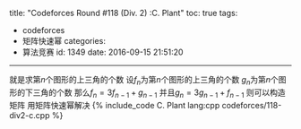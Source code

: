title: "Codeforces Round #118 (Div. 2) :C. Plant"
toc: true
tags:
  - codeforces
  - 矩阵快速幂
categories:
  - 算法竞赛
id: 1349
date: 2016-09-15 21:51:20
---

就是求第$n$个图形的上三角的个数
设$f_n$为第$n$个图形的上三角的个数  $g_n$为第$n$个图形的下三角的个数
那么$f_n = 3f_{n-1}+g_{n-1}$ 并且$g_n = 3g_{n-1}+f_{n-1}$
则可以构造矩阵 用矩阵快速幂解决
{% include_code C. Plant lang:cpp codeforces/118-div2-c.cpp %}
